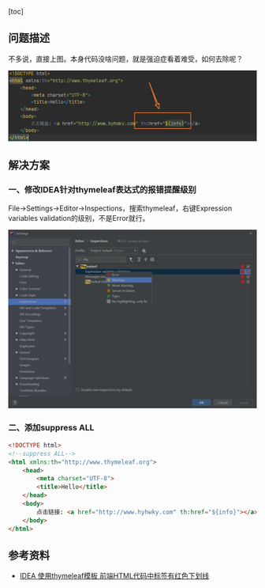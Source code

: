 [toc]

## 问题描述

不多说，直接上图。本身代码没啥问题，就是强迫症看着难受，如何去除呢？

![image-20201031194319584](../pic/th1.png)

## 解决方案

### 一、修改IDEA针对thymeleaf表达式的报错提醒级别

File->Settings->Editor->Inspections，搜索thymeleaf，右键Expression variables validation的级别，不是Error就行。

![image-20201031195044804](../pic/th2.png)

### 二、添加suppress ALL

```html
<!DOCTYPE html>
<!--suppress ALL-->
<html xmlns:th="http://www.thymeleaf.org">
    <head>
        <meta charset="UTF-8">
        <title>Hello</title>
    </head>
    <body>
        点击链接: <a href="http://www.hyhwky.com" th:href="${info}"></a>
    </body>
</html>
```

## 参考资料

- [IDEA 使用thymeleaf模板 前端HTML代码中标签有红色下划线](https://blog.csdn.net/David_jiahuan/article/details/101199274?utm_medium=distribute.pc_relevant_t0.none-task-blog-BlogCommendFromMachineLearnPai2-1.channel_param&depth_1-utm_source=distribute.pc_relevant_t0.none-task-blog-BlogCommendFromMachineLearnPai2-1.channel_param)

